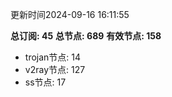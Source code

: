更新时间2024-09-16 16:11:55

**总订阅: 45**
**总节点: 689**
**有效节点: 158**
- trojan节点: 14
- v2ray节点: 127
- ss节点: 17
